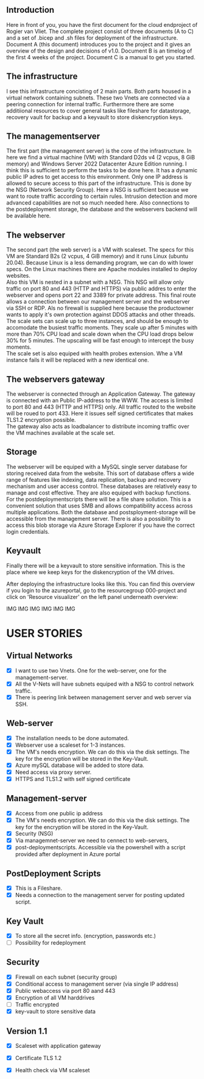 ## Introduction  
Here in front of you, you have the first document for the cloud endproject of Rogier van Vliet. The complete project consist of three documents (A to C) and a set of .bicep and .sh files for deployment of the infrastructure.
Document A (this document) introduces you to the project and it gives an overview of the design and decisions of v1.0.
Document B is an timelog of the first 4 weeks of the project.
Document C is a manual to get you started.

## The infrastructure  
I see this infrastructure concisting of 2 main parts. Both parts housed in a virtual network containing subnets. These two Vnets are connected via a peering connection for internal traffic. Furthermore there are some additiional resources to cover general tasks like fileshare for datastorage, recovery vault for backup and a keyvault to store diskencryption keys.

## The managementserver
The first part (the management server) is the core of the infrastructure. In here we find a virtual machine (VM) with Standard D2ds v4 (2 vcpus, 8 GiB memory) and Windows Server 2022 Datacenter Azure Edition running. I think this is sufficient to perform the tasks to be done here. 
It has a dynamic public IP adres to get access to this environment. Only one IP address is allowed to secure access to this part of the infrastructure. This is done by the NSG (Network Security Group). Here a NSG is sufficient because we want to route traffic according to certain rules. Intrusion detection and more advanced capabilities are not so much needed here.
Also connections to the postdeployment storage, the database and the webservers backend will be available here.  

## The webserver
The second part (the web server) is a VM with scaleset. The specs for this VM are Standard B2s (2 vcpus, 4 GiB memory) and it runs Linux (ubuntu 20.04). Because Linux is a less demanding program, we can do with lower specs. On the Linux machines there are Apache modules installed to deploy websites.  
Also this VM is nested in a subnet with a NSG. This NSG will allow only traffic on port 80 and 443 (HTTP and HTTPS) via public addres to enter the webserver and opens port 22 and 3389 for private address. This final route allows a connection between our management server and the webserver via SSH or RDP. Als no firewall is supplied here because the productowner wants to apply it's own protection against DDOS attacks and other threads.  
The scale sets can scale up to three instances, and should be enough to accomodate the busiest traffic moments. They scale up after 5 minutes with more than 70% CPU load and scale down when the CPU load drops below 30% for 5 minutes. The upscaling will be fast enough to intercept the busy moments.  
The scale set is also equiped with health probes extension. Whe a VM instance fails it will be replaced with a new identical one.

## The webservers gateway
The webserver is connected through an Application Gateway. The gateway is connected with an Public IP-address to the WWW. The access is limited to port 80 and 443 (HTTP and HTTPS) only. All traffic routed to the website will be roued to port 433. Here it issues self signed certificates that makes TLS1.2 encryption possible.  
The gateway also acts as loadbalancer to distribute incoming traffic over the VM machines available at the scale set.


## Storage  
The webserver will be equiped with a MySQL single server database for storing received data from the website. This sort of  database offers a wide range of features like indexing, data replication, backup and recovery mechanism and user access control. These databases are relatively easy to manage and cost effective. They are also equiped with backup functions.
For the postdeploymentscripts there will be a file share sollution. This is a convenient solution that uses SMB and allows compatibility access across multiple applications. 
Both the database and postsployment-storage will be accessible from the management server. There is also a possibility to access this blob storage via Azure Storage Explorer if you have the correct login credentials.

## Keyvault
Finally there will be a keyvault to store sensitive information. This is the place where we keep keys for the diskencryption of the VM drives.  

After deploying the infrastructure looks like this. You can find this overview if you login to the azureportal, go to the resourcegroup 000-project and click on 'Resource visualizer' on the left panel underneath overview:

IMG IMG IMG IMG IMG IMG

# USER STORIES  
## Virtual Networks
  - [x] I want to use two Vnets. One for the web-server, one for the management-server.
  - [x] All the V-Nets will have subnets equiped with a NSG to control network traffic.
  - [x] There is peering link between management server and web server via SSH.

## Web-server  
  - [x] The installation needs to be done automated.
  - [x] Webserver use a scaleset for 1-3 instances.
  - [x] The VM's needs encryption. We can do this via the disk settings. The key for the encryption will be stored in the Key-Vault.
  - [x] Azure mySQL database will be added to store data.  
  - [x] Need access via proxy server.
  - [x] HTTPS and TLS1.2 with self signed certificate  

## Management-server  
  - [x] Access from one public ip address
  - [x] The VM's needs encryption. We can do this via the disk settings. The key for the encryption will be stored in the Key-Vault.
  - [x] Security (NSG)  
  - [x] Via managemnet-server we need to cennect to web-servers,
  - [x] post-deploymentscripts. Accessible via the powershell with a script provided after deployment in Azure portal
    
## PostDeployment Scripts
  - [x] This is a Fileshare. 
  - [x] Needs a connection to the management server for posting updated script.

## Key Vault
  - [x] To store all the secret info. (encryption, passwords etc.)
  - [ ] Possibility for redeployment

## Security
  - [x] Firewall on each subnet (security group)
  - [x] Conditional access to management server (via single IP address)
  - [x] Public webaccess via port 80 aand 443
  - [x] Encryption of all VM harddrives  
  - [ ] Traffic encrypted
  - [x] key-vault to store sensitive data

## Version 1.1
 - [x] Scaleset with application gateway
 - [x] Certificate TLS 1.2
 - [x] Health check via VM scaleset




